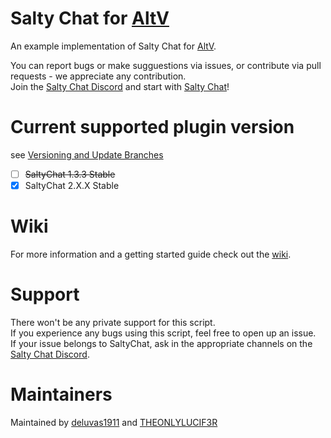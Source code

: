 # Salty Chat for [AltV](https://altv.mp//)

An example implementation of Salty Chat for [AltV](https://altv.mp//).  

You can report bugs or make sugguestions via issues, or contribute via pull requests - we appreciate any contribution.\
Join the [Salty Chat Discord](https://discord.gg/MBCnqSf) and start with [Salty Chat](https://www.saltmine.de/)!

# Current supported plugin version
see [Versioning and Update Branches](https://github.com/saltminede/saltychat-docs#versioning-and-update-branches)
- [ ] ~~SaltyChat 1.3.3 Stable~~
- [X] SaltyChat 2.X.X Stable

# Wiki
For more information and a getting started guide check out the [wiki](https://github.com/deluvas1911/saltychat-altv/wiki).

# Support
There won't be any private support for this script.\
If you experience any bugs using this script, feel free to open up an issue.\
If your issue belongs to SaltyChat, ask in the appropriate channels on the [Salty Chat Discord](https://discord.gg/MBCnqSf).

# Maintainers
Maintained by [deluvas1911](https://github.com/deluvas1911) and [THEONLYLUCIF3R](https://github.com/THEONLYLUCIF3R)
